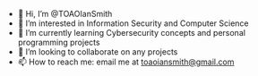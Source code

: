 - 👋 Hi, I’m @TOAOIanSmith
- 👀 I’m interested in Information Security and Computer Science
- 🌱 I’m currently learning Cybersecurity concepts and personal programming projects
- 💞️ I’m looking to collaborate on any projects
- 📫 How to reach me: email me at toaoiansmith@gmail.com

<!---
TOAOIanSmith/TOAOIanSmith is a ✨ special ✨ repository because its `README.md` (this file) appears on your GitHub profile.
You can click the Preview link to take a look at your changes.
--->
